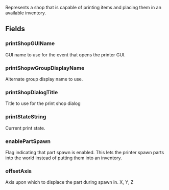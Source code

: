             
Represents a shop that is capable of printing items and placing them in an available inventory.
        
## Fields

### printShopGUIName
GUI name to use for the event that opens the printer GUI.
### printShopwGroupDisplayName
Alternate group display name to use.
### printShopDialogTitle
Title to use for the print shop dialog
### printStateString
Current print state.
### enablePartSpawn
Flag indicating that part spawn is enabled. This lets the printer spawn parts into the world instead of putting them into an inventory.
### offsetAxis
Axis upon which to displace the part during spawn in. X, Y, Z

